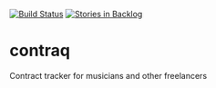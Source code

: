 [![Build Status](https://travis-ci.org/marnen/contraq.svg?branch=master)](https://travis-ci.org/marnen/contraq)
[![Stories in Backlog](https://badge.waffle.io/marnen/contraq.png?label=ready&title=Backlog)](https://waffle.io/marnen/contraq)
# contraq
Contract tracker for musicians and other freelancers
